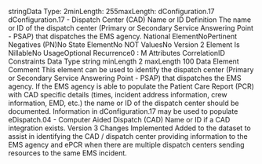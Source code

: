 

stringData Type: 2minLength: 255maxLength: 
dConfiguration.17
dConfiguration.17 - Dispatch Center (CAD) Name or ID
Definition
The name or ID of the dispatch center (Primary or Secondary Service Answering Point - PSAP) that
dispatches the EMS agency.
National ElementNoPertinent Negatives (PN)No
State ElementNo
NOT ValuesNo
Version 2 Element
Is NillableNo
UsageOptional
Recurrence0 : M
Attributes
CorrelationID
Constraints
Data Type
string
minLength
2
maxLength
100
Data Element Comment
This element can be used to identify the dispatch center (Primary or Secondary Service Answering Point - PSAP) that
dispatches the EMS agency. If the EMS agency is able to populate the Patient Care Report (PCR) with CAD specific details
(times, incident address information, crew information, EMD, etc.) the name or ID of the dispatch center should be
documented. Information in dConfiguration.17 may be used to populate eDispatch.04 - Computer Aided Dispatch (CAD)
Name or ID if a CAD integration exists.
Version 3 Changes Implemented
Added to the dataset to assist in identifying the CAD / dispatch center providing information to the EMS agency and ePCR
when there are multiple dispatch centers sending resources to the same EMS incident.